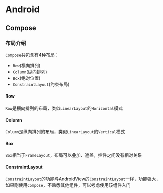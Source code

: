 # Android
## Compose
### 布局介绍
`Compose`共包含有4种布局：
- `Row`(横向排列)
- `Column`(纵向排列)
- `Box`(绝对位置)
- `ConstraintLayout`(约束布局)
#### Row
`Row`是横向排列的布局，类似`LinearLayout`的`Horizontal`模式
#### Column
`Column`是纵向排列的布局，类似`LinearLayout`的`Vertical`模式
#### Box
`Box`相当于`FrameLayout`，布局可以叠加、遮盖，控件之间没有相对关系
#### ConstraintLayout
`ConstraintLayout`的功能与AndroidView的`ConstraintLayout`一样，功能强大，如果刚使用`Compose`，不熟悉其他组件，可以考虑使用该组件入门


